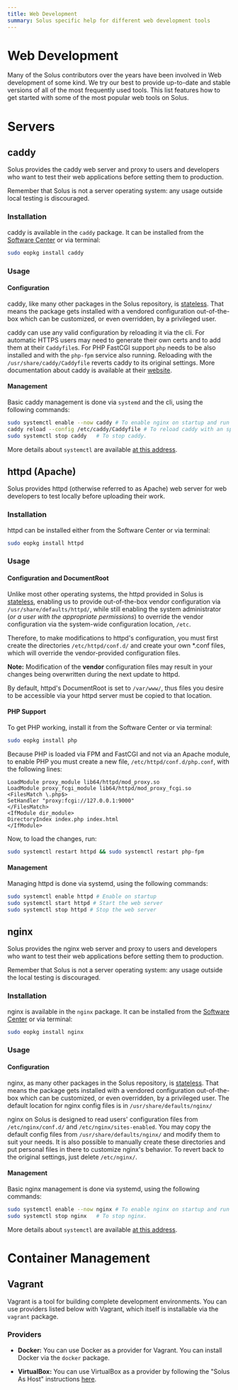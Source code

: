 ```yaml
---
title: Web Development
summary: Solus specific help for different web development tools
---
```


# Web Development

Many of the Solus contributors over the years have been involved in Web development of some kind. We try our best to provide up-to-date and stable versions of all of the most frequently used tools. This list features how to get started with some of the most popular web tools on Solus.

# Servers

## caddy

Solus provides the caddy web server and proxy to users and developers who want to test their web applications before setting them to production.

Remember that Solus is not a server operating system: any usage outside local testing is discouraged.

### Installation

caddy is available in the `caddy` package. It can be installed from the [Software Center](/docs/user/package-management/basics#installing-software) or via terminal:

```bash
sudo eopkg install caddy
```

### Usage

#### Configuration

caddy, like many other packages in the Solus repository, is [stateless](https://clearlinux.org/features/stateless). That means the package gets installed with a vendored configuration out-of-the-box which can be customized, or even overridden, by a privileged user.

caddy can use any valid configuration by reloading it via the cli. For automatic HTTPS users may need to generate their own certs and to add them at their `Caddyfile`s. For PHP FastCGI support `php` needs to be also installed and with the `php-fpm` service also running. Reloading with the `/usr/share/caddy/Caddyfile` reverts caddy to its original settings. More documentation about caddy is available at their [website](https://caddyserver.com/docs/).

#### Management

Basic caddy management is done via `systemd` and the cli, using the following commands:

```bash
sudo systemctl enable --now caddy # To enable nginx on startup and run it immediately.
caddy reload --config /etc/caddy/Caddyfile # To reload caddy with an specified configuration.
sudo systemctl stop caddy   # To stop caddy.
```

More details about `systemctl` are available [at this address](https://www.freedesktop.org/software/systemd/man/systemctl.html).

## httpd (Apache)

Solus provides httpd (otherwise referred to as Apache) web server for web developers to test locally before uploading their work.

### Installation

httpd can be installed either from the Software Center or via terminal:

```bash
sudo eopkg install httpd
```

### Usage

#### Configuration and DocumentRoot

Unlike most other operating systems, the httpd provided in Solus is [stateless](https://clearlinux.org/features/stateless), enabling us to provide out-of-the-box vendor configuration via `/usr/share/defaults/httpd/`, while still enabling the system administrator (_or a user with the appropriate permissions_) to override the vendor configuration via the system-wide configuration location, `/etc`.

Therefore, to make modifications to httpd's configuration, you must first create the directories `/etc/httpd/conf.d/` and create your own \*.conf files, which will override the vendor-provided configuration files.

**Note:** Modification of the **vendor** configuration files may result in your changes being overwritten during the next update to httpd.

By default, httpd's DocumentRoot is set to `/var/www/`, thus files you desire to be accessible via your httpd server must be copied to that location.

#### PHP Support

To get PHP working, install it from the Software Center or via terminal:

```bash
sudo eopkg install php
```

Because PHP is loaded via FPM and FastCGI and not via an Apache module, to enable PHP you must create a new file, `/etc/httpd/conf.d/php.conf`, with the following lines:

```
LoadModule proxy_module lib64/httpd/mod_proxy.so
LoadModule proxy_fcgi_module lib64/httpd/mod_proxy_fcgi.so
<FilesMatch \.php$>
SetHandler "proxy:fcgi://127.0.0.1:9000"
</FilesMatch>
<IfModule dir_module>
DirectoryIndex index.php index.html
</IfModule>
```

Now, to load the changes, run:

```bash
sudo systemctl restart httpd && sudo systemctl restart php-fpm
```

#### Management

Managing httpd is done via systemd, using the following commands:

```bash
sudo systemctl enable httpd # Enable on startup
sudo systemctl start httpd # Start the web server
sudo systemctl stop httpd # Stop the web server
```

## nginx

Solus provides the nginx web server and proxy to users and developers who want to test their web applications before setting them to production.

Remember that Solus is not a server operating system: any usage outside the local testing is discouraged.

### Installation

nginx is available in the `nginx` package. It can be installed from the [Software Center](/docs/user/package-management/basics#installing-software) or via terminal:

```bash
sudo eopkg install nginx
```

### Usage

#### Configuration

nginx, as many other packages in the Solus repository, is [stateless](https://clearlinux.org/features/stateless). That means the package gets installed with a vendored configuration out-of-the-box which can be customized, or even overridden, by a privileged user. The default location for nginx config files is in `/usr/share/defaults/nginx/`

nginx on Solus is designed to read users' configuration files from `/etc/nginx/conf.d/` and `/etc/nginx/sites-enabled`. You may copy the default config files from `/usr/share/defaults/nginx/` and modify them to suit your needs. It is also possible to manually create these directories and put personal files in there to customize nginx's behavior. To revert back to the original settings, just delete `/etc/nginx/`.

#### Management

Basic nginx management is done via systemd, using the following commands:

```bash
sudo systemctl enable --now nginx # To enable nginx on startup and run it immediately.
sudo systemctl stop nginx   # To stop nginx.
```

More details about `systemctl` are available [at this address](https://www.freedesktop.org/software/systemd/man/systemctl.html).

# Container Management

## Vagrant

Vagrant is a tool for building complete development environments. You can use providers listed below with Vagrant, which itself is installable via the `vagrant` package.

### Providers

- **Docker:** You can use Docker as a provider for Vagrant. You can install Docker via the `docker` package.

- **VirtualBox:** You can use VirtualBox as a provider by following the "Solus As Host" instructions [here](/docs/user/software/virtualization/virtualbox#solus-as-host).
